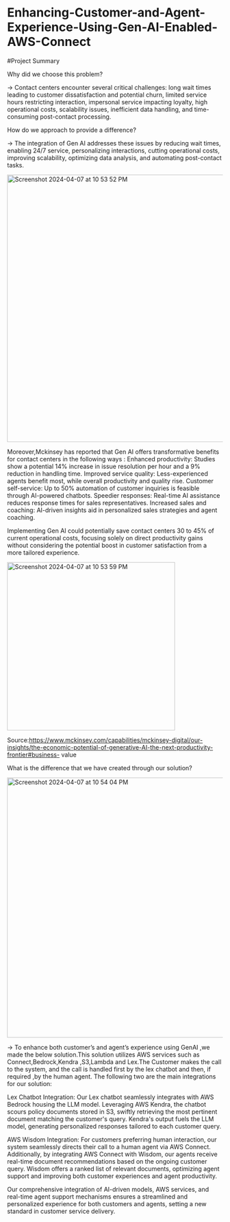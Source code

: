 # Enhancing-Customer-and-Agent-Experience-Using-Gen-AI-Enabled-AWS-Connect


#Project Summary

Why did we choose this problem?


-> Contact centers encounter several critical challenges: long wait times leading to customer dissatisfaction and potential churn, limited service hours restricting interaction, impersonal service impacting loyalty, high operational costs, scalability issues, inefficient data handling, and time-consuming post-contact processing.

How do we approach to provide a difference?


-> The integration of Gen AI addresses these issues by reducing wait times, enabling 24/7 service, personalizing interactions, cutting operational costs, improving scalability, optimizing data analysis, and automating post-contact tasks.

<img width="623" alt="Screenshot 2024-04-07 at 10 53 52 PM" src="https://github.com/Avanindra19/Enhancing-Customer-and-Agent-Experience-Using-Gen-AI-Enabled-AWS-Connect/assets/55397511/ddbe57eb-dfaa-4ce3-84d5-ccd2ddb0832b">



Moreover,Mckinsey has reported that Gen AI offers transformative benefits for contact centers in the following ways : Enhanced productivity: Studies show a potential 14% increase in issue resolution per hour and a 9% reduction in handling time. Improved service quality: Less-experienced agents benefit most, while overall productivity and quality rise. Customer self-service: Up to 50% automation of customer inquiries is feasible through AI-powered chatbots. Speedier responses: Real-time AI assistance reduces response times for sales representatives. Increased sales and coaching: AI-driven insights aid in personalized sales strategies and agent coaching.

Implementing Gen AI could potentially save contact centers 30 to 45% of current operational costs, focusing solely on direct productivity gains without considering the potential boost in customer satisfaction from a more tailored experience.


<img width="392" alt="Screenshot 2024-04-07 at 10 53 59 PM" src="https://github.com/Avanindra19/Enhancing-Customer-and-Agent-Experience-Using-Gen-AI-Enabled-AWS-Connect/assets/55397511/cdd5272c-a090-4711-a14b-45e522d110bf">


Source:https://www.mckinsey.com/capabilities/mckinsey-digital/our-insights/the-economic-potential-of-generative-AI-the-next-productivity-frontier#business- value

What is the difference that we have created through our solution?


<img width="606" alt="Screenshot 2024-04-07 at 10 54 04 PM" src="https://github.com/Avanindra19/Enhancing-Customer-and-Agent-Experience-Using-Gen-AI-Enabled-AWS-Connect/assets/55397511/dbd9f644-f065-4b64-82c1-d73da4f8a170">



-> To enhance both customer’s and agent’s experience using GenAI ,we made the below solution.This solution utilizes AWS services such as Connect,Bedrock,Kendra ,S3,Lambda and Lex.The Customer makes the call to the system, and the call is handled first by the lex chatbot and then, if required ,by the human agent. The following two are the main integrations for our solution:

Lex Chatbot Integration: Our Lex chatbot seamlessly integrates with AWS Bedrock housing the LLM model. Leveraging AWS Kendra, the chatbot scours policy documents stored in S3, swiftly retrieving the most pertinent document matching the customer's query. Kendra's output fuels the LLM model, generating personalized responses tailored to each customer query.

AWS Wisdom Integration: For customers preferring human interaction, our system seamlessly directs their call to a human agent via AWS Connect. Additionally, by integrating AWS Connect with Wisdom, our agents receive real-time document recommendations based on the ongoing customer query. Wisdom offers a ranked list of relevant documents, optimizing agent support and improving both customer experiences and agent productivity.

Our comprehensive integration of AI-driven models, AWS services, and real-time agent support mechanisms ensures a streamlined and personalized experience for both customers and agents, setting a new standard in customer service delivery.
